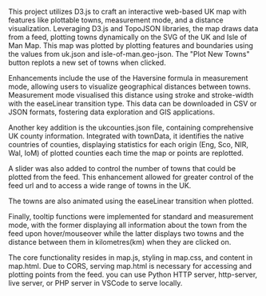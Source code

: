 This project utilizes D3.js to craft an interactive web-based UK map with features like plottable towns, measurement mode, and a distance visualization. Leveraging D3.js and TopoJSON libraries, the map draws data from a feed, plotting towns dynamically on the SVG of the UK and Isle of Man Map. This map was plotted by plotting features and boundaries using the values from uk.json and isle-of-man.geo-json. The "Plot New Towns" button replots a new set of towns when clicked. 

Enhancements include the use of the Haversine formula in measurement mode, allowing users to visualize geographical distances between towns. Measurement mode visualised this distance using stroke and stroke-width with the easeLinear transition type. This data can be downloaded in CSV or JSON formats, fostering data exploration and GIS applications.

Another key addition is the ukcounties.json file, containing comprehensive UK county information. Integrated with townData, it identifies the native countries of counties, displaying statistics for each origin (Eng, Sco, NIR, Wal, IoM) of plotted counties each time the map or points are replotted.

A slider was also added to control the number of towns that could be plotted from the feed. This enhancement allowed for greater control of the feed url and to access a wide range of towns in the UK. 

The towns are also animated using the easeLinear transition when plotted. 

Finally, tooltip functions were implemented for standard and measurement mode, with the former displaying all information about the town from the feed upon hover/mouseover while the latter displays two towns and the distance between them in kilometres(km) when they are clicked on.

The core functionality resides in map.js, styling in map.css, and content in map.html. Due to CORS, serving map.html is necessary for accessing and plotting points from the feed. you can use Python HTTP server, http-server, live server, or PHP server in VSCode to serve locally.
